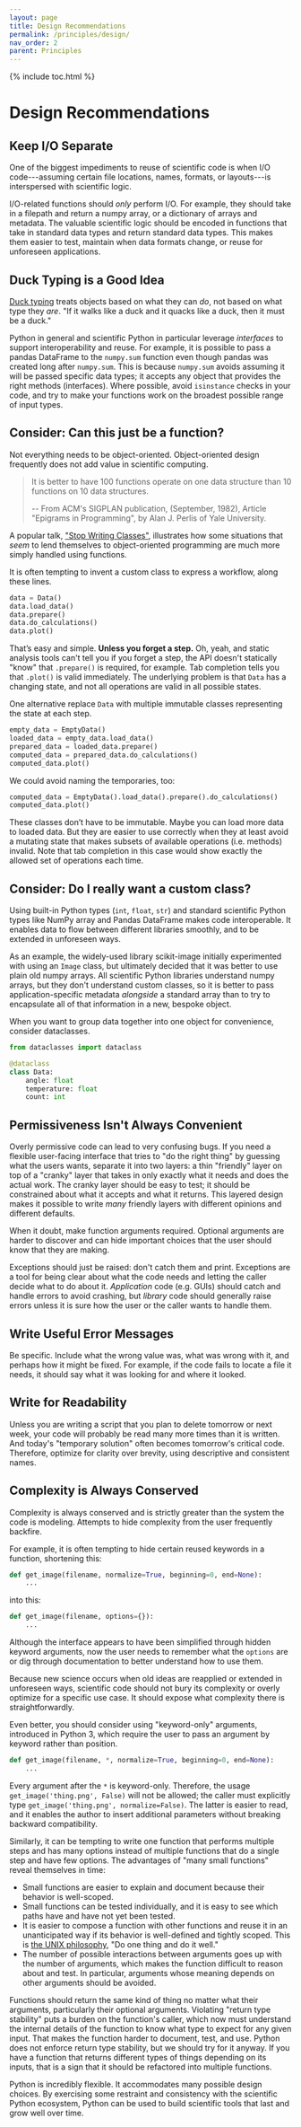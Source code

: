 ```yaml
---
layout: page
title: Design Recommendations
permalink: /principles/design/
nav_order: 2
parent: Principles
---
```


{% include toc.html %}

# Design Recommendations

## Keep I/O Separate

One of the biggest impediments to reuse of scientific code is when I/O
code---assuming certain file locations, names, formats, or layouts---is
interspersed with scientific logic.

I/O-related functions should *only* perform I/O. For example, they should take
in a filepath and return a numpy array, or a dictionary of arrays and metadata.
The valuable scientific logic should be encoded in functions that take in
standard data types and return standard data types. This makes them easier to
test, maintain when data formats change, or reuse for unforeseen applications.

## Duck Typing is a Good Idea

[Duck typing][] treats objects based on what they can *do*, not based on what
type they *are*. "If it walks like a duck and it quacks like a duck, then it
must be a duck."

Python in general and scientific Python in particular leverage *interfaces* to
support interoperability and reuse. For example, it is possible to pass a
pandas DataFrame to the `numpy.sum` function even though pandas was
created long after `numpy.sum`. This is because `numpy.sum` avoids
assuming it will be passed specific data types; it accepts any object that
provides the right methods (interfaces). Where possible, avoid `isinstance`
checks in your code, and try to make your functions work on the broadest
possible range of input types.

## Consider: Can this just be a function?

Not everything needs to be object-oriented. Object-oriented design frequently
does not add value in scientific computing.

>  It is better to have 100 functions operate on one data structure than 10
>  functions on 10 data structures.
>
>  -- From ACM's SIGPLAN publication, (September, 1982), Article "Epigrams in
>     Programming", by Alan J. Perlis of Yale University.

A popular talk, ["Stop Writing Classes"][], illustrates how some situations
that *seem* to lend themselves to object-oriented programming are much more
simply handled using functions.

It is often tempting to invent a custom class to express a workflow, along
these lines.

```py
data = Data()
data.load_data()
data.prepare()
data.do_calculations()
data.plot()
```

That’s easy and simple. **Unless you forget a step.** Oh, yeah, and static
analysis tools can't tell you if you forget a step, the API doesn't statically
"know" that `.prepare()` is required, for example. Tab completion tells you that
`.plot()` is valid immediately. The underlying problem is that `Data` has a
changing state, and not all operations are valid in all possible states.

One alternative replace `Data` with multiple immutable classes representing the
state at each step.

```py
empty_data = EmptyData()
loaded_data = empty_data.load_data()
prepared_data = loaded_data.prepare()
computed_data = prepared_data.do_calculations()
computed_data.plot()
```

We could avoid naming the temporaries, too:

```py
computed_data = EmptyData().load_data().prepare().do_calculations()
computed_data.plot()
```

These classes don’t have to be immutable. Maybe you can load more data to
loaded data. But they are easier to use correctly when they at least avoid
a mutating state that makes subsets of available operations (i.e. methods)
invalid. Note that tab completion in this case would show exactly the allowed
set of operations each time.

## Consider: Do I really want a custom class?

Using built-in Python types (`int`, `float`, `str`) and standard scientific
Python types like NumPy array and Pandas DataFrame makes code interoperable.
It enables data to flow between different libraries smoothly, and to be
extended in unforeseen ways.

As an example, the widely-used library scikit-image initially experimented
with using an `Image` class, but ultimately decided that it was better to use
plain old numpy arrays. All scientific Python libraries understand numpy
arrays, but they don't understand custom classes, so it is better to pass
application-specific metadata *alongside* a standard array than to try to
encapsulate all of that information in a new, bespoke object.

When you want to group data together into one object for convenience,
consider dataclasses.


```py
from dataclasses import dataclass

@dataclass
class Data:
    angle: float
    temperature: float
    count: int
```

## Permissiveness Isn't Always Convenient

Overly permissive code can lead to very confusing bugs. If you need a flexible
user-facing interface that tries to "do the right thing" by guessing what the
users wants, separate it into two layers: a thin "friendly" layer on top of a
"cranky" layer that takes in only exactly what it needs and does the actual
work. The cranky layer should be easy to test; it should be constrained about
what it accepts and what it returns. This layered design makes it possible to
write *many* friendly layers with different opinions and different defaults.

When it doubt, make function arguments required. Optional arguments are harder
to discover and can hide important choices that the user should know that they
are making.

Exceptions should just be raised: don't catch them and print. Exceptions are a
tool for being clear about what the code needs and letting the caller decide
what to do about it. *Application* code (e.g. GUIs) should catch and handle
errors to avoid crashing, but *library* code should generally raise errors
unless it is sure how the user or the caller wants to handle them.

## Write Useful Error Messages

Be specific. Include what the wrong value was, what was wrong with it, and
perhaps how it might be fixed. For example, if the code fails to locate a file
it needs, it should say what it was looking for and where it looked.

## Write for Readability

Unless you are writing a script that you plan to delete tomorrow or next week,
your code will probably be read many more times than it is written. And today's
"temporary solution" often becomes tomorrow's critical code. Therefore,
optimize for clarity over brevity, using descriptive and consistent names.

## Complexity is Always Conserved

Complexity is always conserved and is strictly greater than the system the code
is modeling. Attempts to hide complexity from the user frequently backfire.

For example, it is often tempting to hide certain reused keywords in a
function, shortening this:

```python
def get_image(filename, normalize=True, beginning=0, end=None):
    ...
```

into this:

```python
def get_image(filename, options={}):
    ...
```

Although the interface appears to have been simplified through hidden keyword
arguments, now the user needs to remember what the `options` are or dig
through documentation to better understand how to use them.

Because new science occurs when old ideas are reapplied or extended in
unforeseen ways, scientific code should not bury its complexity or overly
optimize for a specific use case. It should expose what complexity there is
straightforwardly.

Even better, you should consider using "keyword-only" arguments, introduced
in Python 3, which require the user to pass an argument by keyword rather
than position.

```python
def get_image(filename, *, normalize=True, beginning=0, end=None):
    ...
```

Every argument after the `*` is keyword-only. Therefore, the usage
`get_image('thing.png', False)` will not be allowed; the caller must
explicitly type `get_image('thing.png', normalize=False)`. The latter is
easier to read, and it enables the author to insert additional parameters
without breaking backward compatibility.

Similarly, it can be tempting to write one function that performs multiple
steps and has many options instead of multiple functions that do a single step
and have few options. The advantages of "many small functions" reveal
themselves in time:

- Small functions are easier to explain and document because their behavior is
  well-scoped.
- Small functions can be tested individually, and it is easy to see which paths
  have and have not yet been tested.
- It is easier to compose a function with other functions and reuse it in an
  unanticipated way if its behavior is well-defined and tightly scoped. This is
  [the UNIX philosophy][], "Do one thing and do it well."
- The number of possible interactions between arguments goes up with the number
  of arguments, which makes the function difficult to reason about and test. In
  particular, arguments whose meaning depends on other arguments should be
  avoided.

Functions should return the same kind of thing no matter what their arguments,
particularly their optional arguments.  Violating "return type stability" puts
a burden on the function's caller, which now must understand the internal
details of the function to know what type to expect for any given input. That
makes the function harder to document, test, and use.  Python does not enforce
return type stability, but we should try for it anyway.  If you have a function
that returns different types of things depending on its inputs, that is a sign
that it should be refactored into multiple functions.

Python is incredibly flexible. It accommodates many possible design choices.
By exercising some restraint and consistency with the scientific Python
ecosystem, Python can be used to build scientific tools that last and grow well
over time.

[the UNIX philosophy]: [https://en.wikipedia.org/wiki/Unix_philosophy]
[Duck typing]: https://en.wikipedia.org/wiki/Duck_typing
["Stop Writing Classes"]: https:k//www.youtube.com/watch?v=o9pEzgHorH0&t=193s
